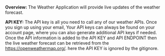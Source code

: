 **Overview:** The Weather Application will provide live updates of the weather forecast.


**API KEY:** The API key is all you need to call any of our weather APIs. Once you sign up using your email, Your API keys can always be found on your account page, where you can also generate additional API keys if needed.
Once the API information is added to the API KEY and API ENDPOINT then the live weather forecast can be retrieved from the https://openweathermap.org/. here the API KEY is ignored by the gitignore.
